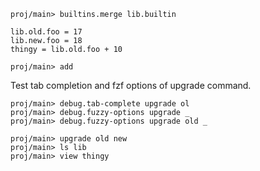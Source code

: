``` ucm :hide
proj/main> builtins.merge lib.builtin
```

``` unison
lib.old.foo = 17
lib.new.foo = 18
thingy = lib.old.foo + 10
```


``` ucm
proj/main> add
```

Test tab completion and fzf options of upgrade command.

``` ucm
proj/main> debug.tab-complete upgrade ol
proj/main> debug.fuzzy-options upgrade _
proj/main> debug.fuzzy-options upgrade old _
```

``` ucm
proj/main> upgrade old new
proj/main> ls lib
proj/main> view thingy
```
